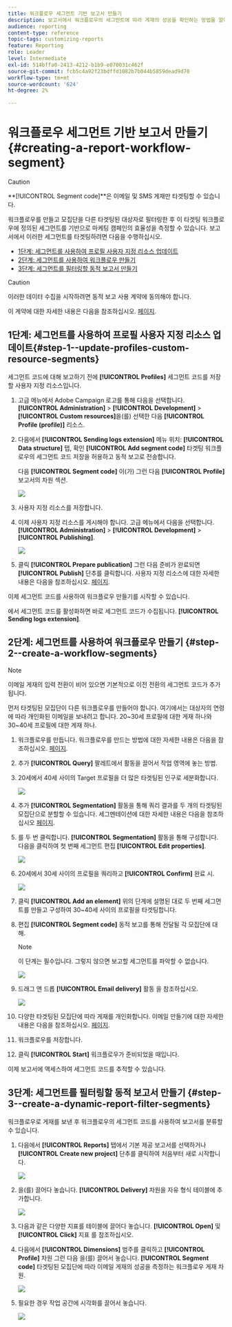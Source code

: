 ```yaml
---
title: 워크플로우 세그먼트 기반 보고서 만들기
description: 보고서에서 워크플로우의 세그먼트에 따라 게재의 성공을 확인하는 방법을 알아봅니다.
audience: reporting
content-type: reference
topic-tags: customizing-reports
feature: Reporting
role: Leader
level: Intermediate
exl-id: 514bffa0-2413-4212-b1b9-e070031c462f
source-git-commit: fcb5c4a92f23bdffd1082b7b044b5859dead9d70
workflow-type: tm+mt
source-wordcount: '624'
ht-degree: 2%

---
```


# 워크플로우 세그먼트 기반 보고서 만들기{#creating-a-report-workflow-segment}

>[!CAUTION]
> **[!UICONTROL Segment code]**은 이메일 및 SMS 게재만 타겟팅할 수 있습니다.

워크플로우를 만들고 모집단을 다른 타겟팅된 대상자로 필터링한 후 이 타겟팅 워크플로우에 정의된 세그먼트를 기반으로 마케팅 캠페인의 효율성을 측정할 수 있습니다.
보고서에서 이러한 세그먼트를 타겟팅하려면 다음을 수행하십시오.

* [1단계: 세그먼트를 사용하여 프로필 사용자 지정 리소스 업데이트](#step-1--update-profiles-custom-resource-segments)
* [2단계: 세그먼트를 사용하여 워크플로우 만들기](#step-2--create-a-workflow-segments)
* [3단계: 세그먼트를 필터링할 동적 보고서 만들기](#step-3--create-a-dynamic-report-filter-segments)

>[!CAUTION]
>이러한 데이터 수집을 시작하려면 동적 보고 사용 계약에 동의해야 합니다.
>
>이 계약에 대한 자세한 내용은 다음을 참조하십시오. [페이지](../../reporting/using/about-dynamic-reports.md#dynamic-reporting-usage-agreement).

## 1단계: 세그먼트를 사용하여 프로필 사용자 지정 리소스 업데이트{#step-1--update-profiles-custom-resource-segments}

세그먼트 코드에 대해 보고하기 전에 **[!UICONTROL Profiles]** 세그먼트 코드를 저장할 사용자 지정 리소스입니다.

1. 고급 메뉴에서 Adobe Campaign 로고를 통해 다음을 선택합니다. **[!UICONTROL Administration]** > **[!UICONTROL Development]** > **[!UICONTROL Custom resources]**&#x200B;을(를) 선택한 다음 **[!UICONTROL Profile (profile)]** 리소스.
1. 다음에서 **[!UICONTROL Sending logs extension]** 메뉴 위치: **[!UICONTROL Data structure]** 탭, 확인 **[!UICONTROL Add segment code]** 타겟팅 워크플로우의 세그먼트 코드 저장을 허용하고 동적 보고로 전송합니다.

   다음 **[!UICONTROL Segment code]** 이(가) 그런 다음 **[!UICONTROL Profile]** 보고서의 차원 섹션.

   ![](assets/report_segment_4.png)

1. 사용자 지정 리소스를 저장합니다.

1. 이제 사용자 지정 리소스를 게시해야 합니다.
고급 메뉴에서 다음을 선택합니다. **[!UICONTROL Administration]** > **[!UICONTROL Development]** > **[!UICONTROL Publishing]**.

   ![](assets/custom_profile_7.png)

1. 클릭 **[!UICONTROL Prepare publication]** 그런 다음 준비가 완료되면 **[!UICONTROL Publish]** 단추를 클릭합니다. 사용자 지정 리소스에 대한 자세한 내용은 다음을 참조하십시오. [페이지](../../developing/using/updating-the-database-structure.md).

이제 세그먼트 코드를 사용하여 워크플로우 만들기를 시작할 수 있습니다.

에서 세그먼트 코드를 활성화하면 바로 세그먼트 코드가 수집됩니다. **[!UICONTROL Sending logs extension]**.

## 2단계: 세그먼트를 사용하여 워크플로우 만들기 {#step-2--create-a-workflow-segments}

>[!NOTE]
>이메일 게재의 입력 전환이 비어 있으면 기본적으로 이전 전환의 세그먼트 코드가 추가됩니다.

먼저 타겟팅된 모집단이 다른 워크플로우를 만들어야 합니다. 여기에서는 대상자의 연령에 따라 개인화된 이메일을 보내려고 합니다. 20~30세 프로필에 대한 게재 하나와 30~40세 프로필에 대한 게재 하나.

1. 워크플로우를 만듭니다. 워크플로우를 만드는 방법에 대한 자세한 내용은 다음을 참조하십시오. [페이지](../../automating/using/building-a-workflow.md).

1. 추가 **[!UICONTROL Query]** 팔레트에서 활동을 끌어서 작업 영역에 놓는 방법.

1. 20세에서 40세 사이의 Target 프로필을 더 많은 타겟팅된 인구로 세분화합니다.

   ![](assets/report_segment_1.png)

1. 추가 **[!UICONTROL Segmentation]** 활동을 통해 쿼리 결과를 두 개의 타겟팅된 모집단으로 분할할 수 있습니다. 세그멘테이션에 대한 자세한 내용은 다음을 참조하십시오 [페이지](../../automating/using/segmentation.md).

1. 를 두 번 클릭합니다. **[!UICONTROL Segmentation]** 활동을 통해 구성합니다. 다음을 클릭하여 첫 번째 세그먼트 편집 **[!UICONTROL Edit properties]**.

   ![](assets/report_segment_7.png)

1. 20세에서 30세 사이의 프로필을 쿼리하고 **[!UICONTROL Confirm]** 완료 시.

   ![](assets/report_segment_8.png)

1. 클릭 **[!UICONTROL Add an element]** 위의 단계에 설명된 대로 두 번째 세그먼트를 만들고 구성하여 30~40세 사이의 프로필을 타겟팅합니다.

1. 편집 **[!UICONTROL Segment code]** 동적 보고를 통해 전달될 각 모집단에 대해.

   >[!NOTE]
   >이 단계는 필수입니다. 그렇지 않으면 보고할 세그먼트를 파악할 수 없습니다.

   ![](assets/report_segment_9.png)

1. 드래그 앤 드롭 **[!UICONTROL Email delivery]** 활동 을 참조하십시오.

   ![](assets/report_segment_3.png)

1. 다양한 타겟팅된 모집단에 따라 게재를 개인화합니다. 이메일 만들기에 대한 자세한 내용은 다음을 참조하십시오. [페이지](../../designing/using/designing-content-in-adobe-campaign.md).

1. 워크플로우를 저장합니다.

1. 클릭 **[!UICONTROL Start]** 워크플로우가 준비되었을 때입니다.

이제 보고서에 액세스하여 세그먼트 코드를 추적할 수 있습니다.

## 3단계: 세그먼트를 필터링할 동적 보고서 만들기 {#step-3--create-a-dynamic-report-filter-segments}

워크플로우로 게재를 보낸 후 워크플로우의 세그먼트 코드를 사용하여 보고서를 분류할 수 있습니다.

1. 다음에서 **[!UICONTROL Reports]** 탭에서 기본 제공 보고서를 선택하거나 **[!UICONTROL Create new project]** 단추를 클릭하여 처음부터 새로 시작합니다.

   ![](assets/custom_profile_18.png)
1. 을(를) 끌어다 놓습니다. **[!UICONTROL Delivery]** 차원을 자유 형식 테이블에 추가합니다.

   ![](assets/report_segment_5.png)

1. 다음과 같은 다양한 지표를 테이블에 끌어다 놓습니다. **[!UICONTROL Open]** 및 **[!UICONTROL Click]** 지표 를 참조하십시오.
1. 다음에서 **[!UICONTROL Dimensions]** 범주를 클릭하고 **[!UICONTROL Profile]** 차원 그런 다음 을(를) 끌어서 놓습니다. **[!UICONTROL Segment code]** 타겟팅된 모집단에 따라 이메일 게재의 성공을 측정하는 워크플로우 게재 차원.

   ![](assets/report_segment_6.png)

1. 필요한 경우 작업 공간에 시각화를 끌어서 놓습니다.

   ![](assets/report_segment_10.png)
